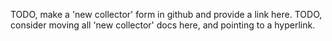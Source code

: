 TODO, make a 'new collector' form in github and provide a link here.
TODO, consider moving all 'new collector' docs here, and pointing to a hyperlink.
